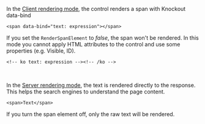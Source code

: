 In the [Client rendering mode](/docs/tutorials/basics-server-side-html-generation), the control renders a span with Knockout data-bind 

```DOTHTML
<span data-bind="text: expression"></span>
```

If you set the `RenderSpanElement` to *false*, the span won't be rendered. In this mode you cannot apply HTML attributes to the control and use some properties (e.g. Visible, ID).

```DOTHTML
<!-- ko text: expression --><!-- /ko -->
```

<br />

In the [Server rendering mode](/docs/tutorials/basics-server-side-html-generation), the text is rendered directly to the response.
This helps the search engines to understand the page content.

```DOTHTML
<span>Text</span>
```

If you turn the span element off, only the raw text will be rendered.